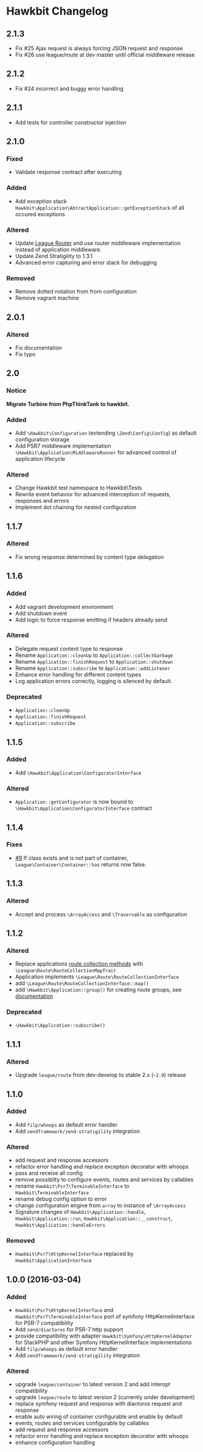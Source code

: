 # Hawkbit Changelog

## 2.1.3

 - Fix #25 Ajax request is always forcing JSON request and response
 - Fix #26 use league/route at dev master until official middleware release

## 2.1.2

 - Fix #24 incorrect and buggy error handling

## 2.1.1

 - Add tests for controller constructor injection

## 2.1.0

### Fixed

 - Validate response contract after executing

### Added

 - Add exception stack `Hawkbit\Application\AbtractApplication::getExceptionStack` of all occured exceptions

### Altered
 
 - Update [League Router](https://github.com/thephpleague/route/tree/507606b53d3935e7830aa7c48c43337bc2b1b2ba) and use router middleware implementation instead of application middleware. 
 - Update Zend Stratigility to 1.3.1
 - Advanced error capturing and error stack for debugging

### Removed

 - Remove dotted notation from from configuration
 - Remove vagrant machine

## 2.0.1

### Altered

 - Fix documentation
 - Fix typo

## 2.0

### Notice

__Migrate Turbine from PhpThinkTank to hawkbit.__

### Added

 - Add `\Hawkbit\Configuration` (extending `\Zend\Config\Config`) as default configuration storage
 - Add PSR7 middleware implementation `\Hawkbit\Application\MiddlewareRunner` for advanced control of application lifecycle
 
### Altered
 
 - Change Hawkbit test namespace to Hawkbit\Tests
 - Rewrite event behavior for advanced interception of requests, responses and errors
 - Implement dot chaining for nested configuration
 
## 1.1.7

### Altered

 - Fix wrong response determined by content type delegation
 
## 1.1.6

### Added

 - Add vagrant development environment
 - Add shutdown event
 - Add logic to force response emitting if headers already send

### Altered

 - Delegate request content type to response
 - Rename `Application::cleanUp` to `Application::collectGarbage`
 - Rename `Application::finishRequest` to `Application::shutdown`
 - Rename `Application::subscribe` to `Application::addListener`
 - Enhance error handling for different content types
 - Log application errors correctly, logging is silenced by default.
 
### Deprecated

 - `Application::cleanUp`
 - `Application::finishRequest`
 - `Application::subscribe`


## 1.1.5

### Added

 - Add `\Hawkbit\Application\ConfiguratorInterface`

### Altered

 - `Application::getConfigurator` is now bound to `\Hawkbit\Application\ConfiguratorInterface` contract

## 1.1.4

### Fixes

- [\#9](../../issues/9) If class exists and is not part of container, `League\Container\Container::has` returns now false.

## 1.1.3

### Altered

- Accept and process `\ArrayAccess` and `\Traversable` as configuration

## 1.1.2

### Altered

 - Replace applications [route collection methods](https://github.com/thephpleague/route/blob/master/src/RouteCollectionInterface.php) with `\League\Route\RouteCollectionMapTrait`
 - Application implements `\League\Route\RouteCollectionInterface`
 - add `\League\Route\RouteCollectionInterface::map()` 
 - add `\Hawkbit\Application::group()` for creating route groups, see [documentation](http://route.thephpleague.com/route-groups/)

### Deprecated

 - `\Hawkbit\Application::subscribe()`

## 1.1.1

### Altered

 - Upgrade `league/route` from dev-develop to stable 2.x (`~2.0`) release

## 1.1.0

### Added

 - Add `filp/whoops` as default error handler
 - Add `zendframework/zend-stratigility` integration

### Altered

 - add request and response accessors
 - refactor error handling and replace exception decorator with whoops
 - pass and receive all config 
 - remove possibilty to configure events, routes and services by callables
 - rename `Hawkbit\Psr7\TerminableInterface` to `Hawkbit\TerminableInterface`
 - rename debug config option to error
 - change configuration engine from `array` to instance of `\ArrayAccess`
 - Signature changes of `Hawkbit\Application::handle`, `Hawkbit\Application::run`, `Hawkbit\Application::__construct`, `Hawkbit\Application::handleErrors` 

### Removed

 - `Hawkbit\Psr7\HttpKernelInterface` replaced by `Hawkbit\ApplicationInterface`
 
## 1.0.0 (2016-03-04)

### Added

 - `Hawkbit\Psr7\HttpKernelInterface` and `Hawkbit\Psr7\TerminableInterface` port of symfony HttpKernelInterface for PSR-7 compatibility
 - Add `zend/diactoros` for PSR-7 http support
 - provide compatibility with adapter `Hawkbit\Symfony\HttpKernelAdapter` for StackPHP and other Symfony HttpKernelInterface implementations
 - Add `filp/whoops` as default error handler
 - Add `zendframework/zend-stratigility` integration

### Altered

 - upgrade `league/container` to latest version 2 and add interopt compatibility
 - upgrade `league/route` to latest version 2 (currently under development)
 - replace symfony request and response with diactoros request and response
 - enable auto wiring of container configurable and enable by default
 - events, routes and services configurable by callables
 - add request and response accessors
 - refactor error handling and replace exception decorator with whoops
 - enhance configuration handling 
